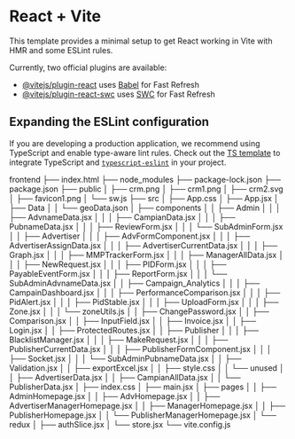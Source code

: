 # React + Vite

This template provides a minimal setup to get React working in Vite with HMR and some ESLint rules.

Currently, two official plugins are available:

- [@vitejs/plugin-react](https://github.com/vitejs/vite-plugin-react/blob/main/packages/plugin-react/README.md) uses [Babel](https://babeljs.io/) for Fast Refresh
- [@vitejs/plugin-react-swc](https://github.com/vitejs/vite-plugin-react-swc) uses [SWC](https://swc.rs/) for Fast Refresh

## Expanding the ESLint configuration

If you are developing a production application, we recommend using TypeScript and enable type-aware lint rules. Check out the [TS template](https://github.com/vitejs/vite/tree/main/packages/create-vite/template-react-ts) to integrate TypeScript and [`typescript-eslint`](https://typescript-eslint.io) in your project.


frontend
├── index.html
├── node_modules
├── package-lock.json
├── package.json
├── public
│   ├── crm.png
│   ├── crm1.png
│   ├── crm2.svg
│   ├── favicon1.png
│   └── sw.js
├── src
│   ├── App.css
│   ├── App.jsx
│   ├── Data
│   │   └── geoData.json
│   ├── components
│   │   ├── Admin
│   │   │   ├── AdvnameData.jsx
│   │   │   ├── CampianData.jsx
│   │   │   ├── PubnameData.jsx
│   │   │   ├── ReviewForm.jsx
│   │   │   └── SubAdminForm.jsx
│   │   ├── Advertiser
│   │   │   ├── AdvFormComponent.jsx
│   │   │   ├── AdvertiserAssignData.jsx
│   │   │   ├── AdvertiserCurrentData.jsx
│   │   │   ├── Graph.jsx
│   │   │   ├── MMPTrackerForm.jsx
│   │   │   ├── ManagerAllData.jsx
│   │   │   ├── NewRequest.jsx
│   │   │   ├── PIDForm.jsx
│   │   │   ├── PayableEventForm.jsx
│   │   │   ├── ReportForm.jsx
│   │   │   └── SubAdminAdvnameData.jsx
│   │   ├── Campaign_Analytics
│   │   │   ├── CampainDashboard.jsx
│   │   │   ├── PerformanceComparison.jsx
│   │   │   ├── PidAlert.jsx
│   │   │   ├── PidStable.jsx
│   │   │   ├── UploadForm.jsx
│   │   │   ├── Zone.jsx
│   │   │   └── zoneUtils.js
│   │   ├── ChangePassword.jsx
│   │   ├── Comparison.jsx
│   │   ├── InputField.jsx
│   │   ├── Invoice.jsx
│   │   ├── Login.jsx
│   │   ├── ProtectedRoutes.jsx
│   │   ├── Publisher
│   │   │   ├── BlacklistManager.jsx
│   │   │   ├── MakeRequest.jsx
│   │   │   ├── PublisherCurrentData.jsx
│   │   │   ├── PublisherFormComponent.jsx
│   │   │   ├── Socket.jsx
│   │   │   └── SubAdminPubnameData.jsx
│   │   ├── Validation.jsx
│   │   ├── exportExcel.jsx
│   │   ├── style.css
│   │   └── unused
│   │       ├── AdvertiserData.jsx
│   │       ├── CampianAllData.jsx
│   │       └── PublisherData.jsx
│   ├── index.css
│   ├── main.jsx
│   ├── pages
│   │   ├── AdminHomepage.jsx
│   │   ├── AdvHomepage.jsx
│   │   ├── AdvertiserManagerHomepage.jsx
│   │   ├── ManagerHomepage.jsx
│   │   ├── PublisherHomepage.jsx
│   │   └── PublisherManagerHomepage.jsx
│   └── redux
│       ├── authSlice.jsx
│       └── store.jsx
└── vite.config.js